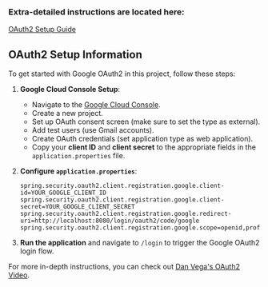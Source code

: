 
### Extra-detailed instructions are located here:
[OAuth2 Setup Guide](docs/oauth2-setup.md)


## OAuth2 Setup Information

To get started with Google OAuth2 in this project, follow these steps:

1. **Google Cloud Console Setup**:
   - Navigate to the [Google Cloud Console](https://console.cloud.google.com/).
   - Create a new project.
   - Set up OAuth consent screen (make sure to set the type as external).
   - Add test users (use Gmail accounts).
   - Create OAuth credentials (set application type as web application).
   - Copy your **client ID** and **client secret** to the appropriate fields in the `application.properties` file.

2. **Configure `application.properties`**:
   ```
   spring.security.oauth2.client.registration.google.client-id=YOUR_GOOGLE_CLIENT_ID
   spring.security.oauth2.client.registration.google.client-secret=YOUR_GOOGLE_CLIENT_SECRET
   spring.security.oauth2.client.registration.google.redirect-uri=http://localhost:8080/login/oauth2/code/google
   spring.security.oauth2.client.registration.google.scope=openid,profile,email
   ```

3. **Run the application** and navigate to `/login` to trigger the Google OAuth2 login flow.

For more in-depth instructions, you can check out [Dan Vega's OAuth2 Video](https://www.youtube.com/watch?v=s8p5LyZrxmw).


